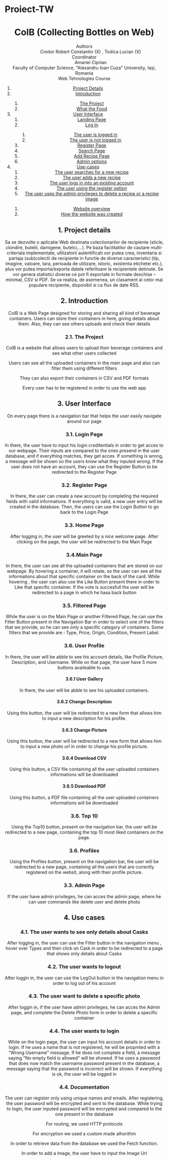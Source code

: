 # Proiect-TW
<!DOCTYPE html>
<html lang="en">
<head>
    <meta charset="UTF-8">
    <meta http-equiv="X-UA-Compatible" content="IE=edge">
    <meta name="viewport" content="width=device-width, initial-scale=1.0">
</head>
<body>
    <header>
        <h1>ColB (Collecting Bottles on Web)</h1>
        <dl>
            <dt>Authors</dt>
            <dd>Croitor Robert Constantin (X) , Todica Lucian (X)
            <dt>Coordinator</dt>
            <dd>Amariei Ciprian</dd>
            <dt>Faculty of Computer Science, "Alexandru Ioan Cuza" University, Iași, Romania</dt>
            <dt>Web Tehnologies Course</dt>
        </dl>
    <div role="contentinfo">
        <ol role="directory">
            <li><a href="#1-project-details">Project Details</a> </li>
            <li><a href="#2-introduction">Introduction</a> </li>
            <ol>
                <li><a href="#21-the-project">The Project</a></li>
                <li><a href="#22-the-gamification-system">What the Food</a></li>
            </ol>
            <li><a href="#3-user-interface">User Interface</a>
                <ol role="structure-directory">
                    <li><a href="#31-landing-page">Landing Page</a></li>
                    <li><a href="#32-my-account-page">Log In</a></li>
                    <ol>
                        <li><a href="#321-the-user-is-logged-in">The user is logged in</a></li>
                        <li><a href="#322-the-user-is-not-logged-in">The user is not logged in</a></li>
                    </ol>
                    <li><a href="#33-gamification-system-creation-page">Register Page</a></li>
                    <li><a href="#34-gamification-system-view-page">Search Page</a></li>
                    <li><a href="#35-gamification-system-modify-page">Add Recipe Page</a></li>
                    <li><a href="#37-admin-panel">Admin options</a></li>
                </ol>
            </li>
            <li><a href="#4-use-cases">Use-cases</a>
            <ol>
                <li><a href="#41-the-user-creates-a-new-gamification-system">The user searches for a new recipe</a></li>
                <li><a href="#42-the-user-views-one-of-his-gamification-systems">The user adds a new recipe</a></li>
                <li><a href="#43-the-user-modifies/deletes-one-of-his-gamification-systems">The user logs in into an existing account</a></li>
                <li><a href="#44-the-user-wants-to-access-the-admin-panel">The user using the register option</a></li>
                <li><a href="#45-the-user-wants-to-access/post-data-about-a-gamification-system">The user uses the admin privileges to delete a recipe or a recipe image</a></li>
            </ol>
            </li>
            <ol>
                <li><a href="#61-website-overview">Website overview</a></li> 
                <li><a href="#62-how-the-gamification-systems-are-implemented">How the website was created</a></li>
            </ol> 
            </li>
        </ol>
    </div>
    <section id="project-details" role="doc-abstract">
        <h2>1. Project details</h2>
        <p>Sa se dezvolte o aplicatie Web destinata colectionarilor de recipiente (sticle, clondire, butelii, damigene, butelci,...). Pe baza facilitatilor de cautare multi-criteriala implementate, utilizatorii autentificati vor putea crea, inventaria si partaja (sub)colectii de recipiente in functie de diverse caracteristici (tip, imagine, valoare, tara, perioada de utilizare, istoric, existenta etichetei etc.), plus vor putea importa/exporta datele referitoare la recipientele detinute. Se vor genera statistici diverse ce pot fi exportate in formate deschise – minimal, CSV si PDF. Se va realiza, de asemenea, un clasament al celor mai populare recipiente, disponibil si ca flux de date RSS.</p>
    </section>
    <section id="introduction" role="doc-introduction">
        <h2>2. Introduction</h2>
        <p>ColB is a Web Page designed for storing and sharing all kind of beverage containers. Users can store their containers in here, giving details about them. Also, they can see others uploads and check their details</p>
    </section>
    <section id="introduction__project" role="doc-introduction">
        <h3>2.1. The Project</h3>
        <p>ColB is a website that allows users to upload their beverage containers and see what other users collected</p>
        <p>Users can see all the uploaded containers in the main page and also can filter them using different filters</p>
        <p>They can also export their containers in CSV and PDF formats</p>
        <p>Every user has to be registered in order to use the web app</p>
    </section>
    <section id="structure" role="doc-structure">
        <h2>3. User Interface</h2>
        <p>On every page there is a navigation bar that helps the user easily navigate around our page</p>
    </section>
    <section id="structure__login" role="doc-structure">
        <h3>3.1. Login Page</h3>
        <p>In there, the user have to input his login creditentials in order to get acces to our webpage. Their inputs are compared to the ones presend in the user database, and if everything matches, they get acces. If something is wrong, a message will be shown so the users know what they inputed wrong. If the user does not have an account, they can use the Register Button to be redirected to the Register Page</p>
    </section>
    <section id="structure__register" role="doc-structure">
        <h3>3.2. Register Page</h3>
        <p>In there, the user can create a new account by completing the required fields with valid informations. If everything is valid, a new user entry will be created in the database. Then, the users can use the Login Button to go back to the Login Page</p>
    </section>
    <section id="structure__home" role="doc-structure">
        <h3>3.3. Home Page</h3>
        <p>After logging in, the user will be greeted by a nice welcome page. After clicking on the page, the user will be redirected to the Main Page</p>
    </section>
    <section id="structure__products" role="doc-structure">
        <h3>3.4.Main Page</h3>
        <p>In there, the user can see all the uploaded containers that are stored on our webpage. By hovering a container, it will rotate, so the user can see all the informations about that specific container on the back of the card. While hovering , the user can also use the Like Button present there in order to Like that specific container. If the vote is succesfull the user will be redirected to a page in which he hasa back button</p>
    </section>
    <section id="structure__filters" role="doc-structure">
        <h3>3.5. Filtered Page</h3>
        <p>While the user is on the Main Page or another Filtered Page, he can use the Filter Button present in the Navigation Bar in order to select one of the filters that we provide, so he can see only a specific category of containers. Some filters that we provide are : Type, Price, Origin, Condition, Present Label.</p>
    </section>
    <section id="structure__myProfile" role="doc-structure">
        <h3>3.6. User Profile</h3>
        <p>In there, the user will be abble to see his account details, like Profile Picture, Description, and Username. While on that page, the user have 5 more buttons availeable to use. </p>
    </section>
        <section id="structure__myProfile_gallery" role="doc-structure">
            <h4>3.6.1 User Gallery</h4>
            <p>In there, the user will be abble to see his uploaded containers. </p>
        </section>
        <section id="structure__myProfile_description" role="doc-structure">
            <h4>3.6.2 Change Description</h4>
            <p>Using this button, the user will be redirected to a new form that allows him to input a new description for his profile.</p>
        </section>
        <section id="structure__myProfile_picture" role="doc-structure">
            <h4>3.6.3 Change Picture</h4>
            <p>Using this button, the user will be redirected to a new form that allows him to input a new photo url in order to change his profile picture.</p>
        </section>
        <section id="structure__myProfile_csv" role="doc-structure">
            <h4>3.6.4 Download CSV</h4>
            <p>Using this button, a CSV file containing all the user uploaded containers informations will be downloaded</p>
        </section>
        <section id="structure__myProfile_pdf" role="doc-structure">
            <h4>3.6.5 Download PDF</h4>
            <p>Using this button, a PDF file containing all the user uploaded containers informations will be downloaded</p>
        </section>
        <section id="structure__top10" role="doc-structure">
            <h3>3.6. Top 10</h3>
            <p>Using the Top10 button, present on the navigation bar, the user will be redirected to a new page, containing the top 10 most liked containers on the page.</p>
        </section>
    <section id="structure__users" role="doc-structure">
        <h3>3.6. Profiles</h3>
        <p>Using the Profiles button, present on the navigation bar, the user will be redirected to a new page, containing all the users that are currently registered on the websit, along with their profile picture.</p>
    </section>
    <h3>3.3. Admin Page</h3>
        <p>If the user have admin privileges, he can acces the admin page, where he can user commands like delete user and delete photo </p>
    </section>
        <h2>4. Use cases</h2>
    </section>
    <section id="use-cases__filter" role="doc-structure">
        <h3>4.1. The user wants to see only details about Casks</h3>
        <p>After logging in, the user can use the Filter button in the navigation menu , hover over Types and then click on Cask in order to be redirected to a page that shows only details about Casks</p>
    </section>
    <section id="use-cases__logout" role="doc-structure">
        <h3>4.2. The user wants to logout</h3>
        <p>After loggin in, the user can use the LogOut button in the navigation menu in order to log out of his account</p>
    </section>
    <section id="use-cases__delete" role="doc-structure">
        <h3>4.3. The user want to delete a specific photo</h3>
        <p>After loggin in, if the user have admin privileges, he can acces the Admin page, and complete the Delete Photo form in order to delete a specific container</p>
    </section>
    <section id="use-cases__login" role="doc-structure">
        <h3>4.4. The user wants to login</h3>
        <p>While on the login page, the user can input his account details in order to login. If he uses a name that is not registered, he will be propmted with a "Wrong Username" message. If he does not complete a field, a message saying "No empty field is allowed" will be showed. If he uses a password that does now match the username password present in the database, a message saying that the password is incorrect will be shown. If everything is ok, the user will be logged in</p>
    </section>
     <section id="use-cases__documentation" role="doc-structure">
        <h3>4.4. Documentation</h3>
        <p>The user can register only using unique names and emails. After registering, the user password will be encrypted and sent to the database. While trying to login, the user inputed password will be encrypted and compared to the one present in the database</p>
        <p> For routing, we used HTTP protocols</p>
        <p>For encryption we used a custom made alhorithm</p>
        <p>In order to retrieve data from the database we used the Fetch function.</p>
        <p>In order to add a image, the user have to input the Image Url</p>
    </section>
   

</body>
</html>
